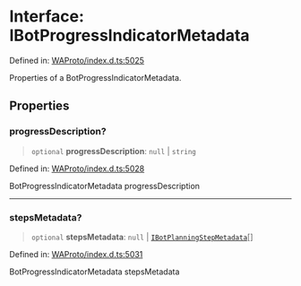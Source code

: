 # Interface: IBotProgressIndicatorMetadata

Defined in: [WAProto/index.d.ts:5025](https://github.com/Fokusdotid/Baileys/blob/86ad0f8078178c8586062ad3364a59e068f4b3b2/WAProto/index.d.ts#L5025)

Properties of a BotProgressIndicatorMetadata.

## Properties

### progressDescription?

> `optional` **progressDescription**: `null` \| `string`

Defined in: [WAProto/index.d.ts:5028](https://github.com/Fokusdotid/Baileys/blob/86ad0f8078178c8586062ad3364a59e068f4b3b2/WAProto/index.d.ts#L5028)

BotProgressIndicatorMetadata progressDescription

***

### stepsMetadata?

> `optional` **stepsMetadata**: `null` \| [`IBotPlanningStepMetadata`](../namespaces/BotProgressIndicatorMetadata/interfaces/IBotPlanningStepMetadata.md)[]

Defined in: [WAProto/index.d.ts:5031](https://github.com/Fokusdotid/Baileys/blob/86ad0f8078178c8586062ad3364a59e068f4b3b2/WAProto/index.d.ts#L5031)

BotProgressIndicatorMetadata stepsMetadata
